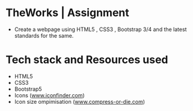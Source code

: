 # TheWorks | Assignment 
* Create a webpage using HTML5 , CSS3 , Bootstrap 3/4 and the latest standards for the same. 
# Tech stack and Resources used
* HTML5
* CSS3
* Bootstrap5
* Icons (www.iconfinder.com)
* Icon size ompimisation (www.compress-or-die.com)
